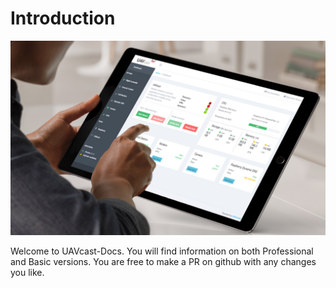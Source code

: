 # Introduction

!['UAVcast-Pro'](images/ipad.png)

Welcome to UAVcast-Docs. You will find information on both Professional and Basic versions.
You are free to make a PR on github with any changes you like. 